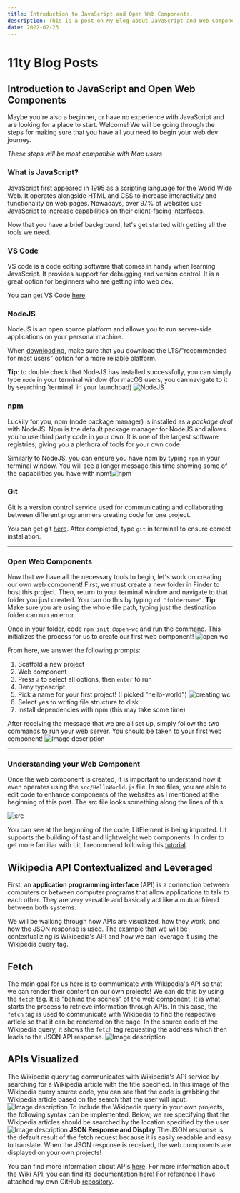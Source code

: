 ```yaml
---
title: Introduction to JavaScript and Open Web Components.
description: This is a post on My Blog about JavaScript and Web Components.
date: 2022-02-23
---
```

# 11ty Blog Posts

## Introduction to JavaScript and Open Web Components

Maybe you're also a beginner, or have no experience with JavaScript and are looking for a place to start. Welcome! We will be going through the steps for making sure that you have all you need to begin your web dev journey. 

_These steps will be most compatible with Mac users_

### What is JavaScript?

JavaScript first appeared in 1995 as a scripting language for the World Wide Web. It operates alongside HTML and CSS to increase interactivity and functionality on web pages. Nowadays, over 97% of websites use JavaScript to increase capabilities on their client-facing interfaces.

Now that you have a brief background, let's get started with getting all the tools we need.

### VS Code
VS code is a code editing software that comes in handy when learning JavaScript. It provides support for debugging and version control. It is a great option for beginners who are getting into web dev. 

You can get VS Code [here](https://code.visualstudio.com/Download)

### NodeJS
NodeJS is an open source platform and allows you to run server-side applications on your personal machine.

When [downloading](https://nodejs.org/en/download/), make sure that you download the LTS/"recommended for most users" option for a more reliable platform.

**Tip**: to double check that NodeJS has installed successfully, you can simply type `node` in your terminal window (for macOS users, you can navigate to it by searching 'terminal' in your launchpad)
![NodeJS](https://dev-to-uploads.s3.amazonaws.com/uploads/articles/y6jj36msd5kkylkrjghr.png)
  

### npm
Luckily for you, npm (node package manager) is installed as a _package deal_ with NodeJS. Npm is the default package manager for NodeJS and allows you to use third party code in your own. It is one of the largest software registries, giving you a plethora of tools for your own code.

Similarly to NodeJS, you can ensure you have npm by typing `npm` in your terminal window. You will see a longer message this time showing some of the capabilities you have with npm!![npm](https://dev-to-uploads.s3.amazonaws.com/uploads/articles/6qxrp0uql2cgxmb4l261.png)

### Git

Git is a version control service used for communicating and collaborating between different programmers creating code for one project.

You can get git [here](https://git-scm.com/downloads).
After completed, type `git` in terminal to ensure correct installation.

---


### Open Web Components
Now that we have all the necessary tools to begin, let's work on creating our own web component! First, we must create a new folder in Finder to host this project. Then, return to your terminal window and navigate to that folder you just created. You can do this by typing `cd "foldername"`. 
**Tip**: Make sure you are using the whole file path, typing just the destination folder can run an error.

Once in your folder, code `npm init @open-wc` and run the command. This initializes the process for us to create our first web component!
![open wc](https://dev-to-uploads.s3.amazonaws.com/uploads/articles/mzogl69k19q38er44yc8.png)

From here, we answer the following prompts:
1. Scaffold a new project
2. Web component
3. Press `a` to select all options, then `enter` to run
4. Deny typescript
5. Pick a name for your first project! (I picked "hello-world")
![creating wc](https://dev-to-uploads.s3.amazonaws.com/uploads/articles/6udxmnyy3y576p9wcv1t.png)  
6. Select yes to writing file structure to disk
7. Install dependencies with npm (this may take some time)
 
After receiving the message that we are all set up, simply follow the two commands to run your web server. You should be taken to your first web component!
![Image description](https://dev-to-uploads.s3.amazonaws.com/uploads/articles/t1ou9sje23z39w49smya.png)

---

### Understanding your Web Component

Once the web component is created, it is important to understand how it even operates using the `src/HelloWorld.js` file. In src files, you are able to edit code to enhance components of the websites as I mentioned at the beginning of this post. The src file looks something along the lines of this:

![src](https://dev-to-uploads.s3.amazonaws.com/uploads/articles/n4rbe39eixl1eq2ss9up.png)
 
You can see at the beginning of the code, LitElement is being imported. Lit supports the building of fast and lightweight web components. In order to get more familiar with Lit, I recommend following this [tutorial](https://lit.dev/tutorial/). 


## Wikipedia API Contextualized and Leveraged

First, an **application programming interface** (API) is a connection between computers or between computer programs that allow applications to talk to each other. They are very versatile and basically act like a mutual friend between both systems. 

We will be walking through how APIs are visualized, how they work, and how the JSON response is used. The example that we will be contextualizing is Wikipedia's API and how we can leverage it using the Wikipedia query tag.

## Fetch
The main goal for us here is to communicate with Wikipedia's API so that we can render their content on our own projects! We can do this by using the `fetch` tag. It is "behind the scenes" of the web component. It is what starts the process to retrieve information through APIs. In this case, the `fetch` tag is used to communicate with Wikipedia to find the respective article so that it can be rendered on the page. In the source code of the Wikipedia query, it shows the `fetch` tag requesting the address which then leads to the JSON API response.
![Image description](https://dev-to-uploads.s3.amazonaws.com/uploads/articles/cqe45udiulbvjcoui1p9.png)

## APIs Visualized
The Wikipedia query tag communicates with Wikipedia's API service by searching for a Wikipedia article with the title specified. In this image of the Wikipedia query source code, you can see that the code is grabbing the Wikipedia article based on the search that the user will input. ![Image description](https://dev-to-uploads.s3.amazonaws.com/uploads/articles/xw22bqe39ffvkgr95q6w.png)
To include the Wikipedia query in your own projects, the following syntax can be implemented. Below, we are specifying that the Wikipedia articles should be searched by the location specified by the user![Image description](https://dev-to-uploads.s3.amazonaws.com/uploads/articles/zyb3c4o8au7w7dwqjyku.png)
**JSON Response and Display**
The JSON response is the default result of the fetch request because it is easily readable and easy to translate. When the JSON response is received, the web components are displayed on your own projects!

You can find more information about APIs [here](https://www.redhat.com/en/topics/api/what-are-application-programming-interfaces). For more information about the Wiki API, you can find its documentation [here](https://en.wikipedia.org/w/api.php)! For reference I have attached my own GitHub [repository](https://github.com/abbeylyle4/ip-project/blob/master/src/LocationFromIP.js).





